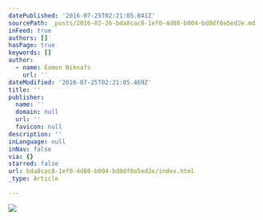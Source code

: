 ```yaml
---
datePublished: '2016-07-25T02:21:05.841Z'
sourcePath: _posts/2016-02-26-bda8cac8-1ef0-4d80-b004-bd0df0a5ed2e.md
inFeed: true
authors: []
hasPage: true
keywords: []
author:
  - name: Eamon Niknafs
    url: ''
dateModified: '2016-07-25T02:21:05.469Z'
title: ''
publisher:
  name: ''
  domain: null
  url: ''
  favicon: null
description: ''
inLanguage: null
inNav: false
via: {}
starred: false
url: bda8cac8-1ef0-4d80-b004-bd0df0a5ed2e/index.html
_type: Article

---
```

![](https://s3-us-west-2.amazonaws.com/the-grid-img/p/2ba05f813ef78349240c91ba02ffbb7dc2443150.png)